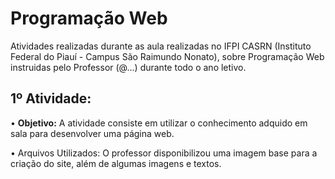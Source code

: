 # Programação Web
Atividades realizadas durante as aula realizadas no IFPI CASRN (Instituto Federal do Piauí - Campus São Raimundo Nonato), sobre Programação Web instruidas pelo Professor (@...) durante todo o ano letivo.

## 1º Atividade:
• <b>Objetivo:</b> A atividade consiste em utilizar o conhecimento adquido em sala para desenvolver uma página web.

• Arquivos Utilizados: O professor disponibilizou uma imagem base para a criação do site, além de algumas imagens e textos.
